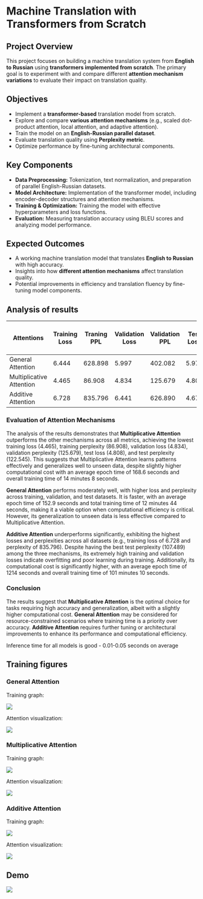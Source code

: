 # **Machine Translation with Transformers from Scratch**

## **Project Overview**
This project focuses on building a machine translation system from **English to Russian** using **transformers implemented from scratch**. The primary goal is to experiment with and compare different **attention mechanism variations** to evaluate their impact on translation quality.

## **Objectives**
- Implement a **transformer-based** translation model from scratch.
- Explore and compare **various attention mechanisms** (e.g., scaled dot-product attention, local attention, and adaptive attention).
- Train the model on an **English-Russian parallel dataset**.
- Evaluate translation quality using **Perplexity metric**.
- Optimize performance by fine-tuning architectural components.

## **Key Components**
- **Data Preprocessing:** Tokenization, text normalization, and preparation of parallel English-Russian datasets.
- **Model Architecture:** Implementation of the transformer model, including encoder-decoder structures and attention mechanisms.
- **Training & Optimization:** Training the model with effective hyperparameters and loss functions.
- **Evaluation:** Measuring translation accuracy using BLEU scores and analyzing model performance.

## **Expected Outcomes**
- A working machine translation model that translates **English to Russian** with high accuracy.
- Insights into how **different attention mechanisms** affect translation quality.
- Potential improvements in efficiency and translation fluency by fine-tuning model components.

## Analysis of results

| Attentions | Training Loss | Traning PPL | Validation Loss | Validation PPL | Test Loss | Test PPL | AVG time per epoch | Overall time taken |
|----------|----------|----------|----------|----------|-|-|-|-|
| General Attention    | 6.444     | 628.898     | 5.997     | 402.082     | 5.977 | 394.320 | 152.9s | 12m 44s |
| Multiplicative Attention    | 4.465     | 86.908     | 4.834     | 125.679     | 4.808 | 122.545 | 168.6s | 14m 8s |
| Additive Attention    | 6.728     | 835.796     | 6.441     | 626.890     | 4.677 | 107.489 |1214s | 101m 10s |

### Evaluation of Attention Mechanisms

The analysis of the results demonstrates that **Multiplicative Attention** outperforms the other mechanisms across all metrics, achieving the lowest training loss (4.465), training perplexity (86.908), validation loss (4.834), validation perplexity (125.679), test loss (4.808), and test perplexity (122.545). This suggests that Multiplicative Attention learns patterns effectively and generalizes well to unseen data, despite slightly higher computational cost with an average epoch time of 168.6 seconds and overall training time of 14 minutes 8 seconds.

**General Attention** performs moderately well, with higher loss and perplexity across training, validation, and test datasets. It is faster, with an average epoch time of 152.9 seconds and total training time of 12 minutes 44 seconds, making it a viable option when computational efficiency is critical. However, its generalization to unseen data is less effective compared to Multiplicative Attention.

**Additive Attention** underperforms significantly, exhibiting the highest losses and perplexities across all datasets (e.g., training loss of 6.728 and perplexity of 835.796). Despite having the best test perplexity (107.489) among the three mechanisms, its extremely high training and validation losses indicate overfitting and poor learning during training. Additionally, its computational cost is significantly higher, with an average epoch time of 1214 seconds and overall training time of 101 minutes 10 seconds.

### Conclusion
The results suggest that **Multiplicative Attention** is the optimal choice for tasks requiring high accuracy and generalization, albeit with a slightly higher computational cost. **General Attention** may be considered for resource-constrained scenarios where training time is a priority over accuracy. **Additive Attention** requires further tuning or architectural improvements to enhance its performance and computational efficiency.

Inference time for all models is good - 0.01-0.05 seconds on average

## Training figures

### General Attention

Training graph:

![](https://github.com/eracoding/nlp/blob/main/a3_machine_translation/media/general.png)


Attention visualization:

![](https://github.com/eracoding/nlp/blob/main/a3_machine_translation/media/att_general.png)

### Multiplicative Attention

Training graph:

![](https://github.com/eracoding/nlp/blob/main/a3_machine_translation/media/multiplicative.png)

Attention visualization:

![](https://github.com/eracoding/nlp/blob/main/a3_machine_translation/media/att_multiplicative.png)


### Additive Attention

Training graph:

![](https://github.com/eracoding/nlp/blob/main/a3_machine_translation/media/additive.png)


Attention visualization:

![](https://github.com/eracoding/nlp/blob/main/a3_machine_translation/media/att_additive.png)

## Demo

![](https://github.com/eracoding/nlp/blob/main/a3_machine_translation/media/demo.gif)
